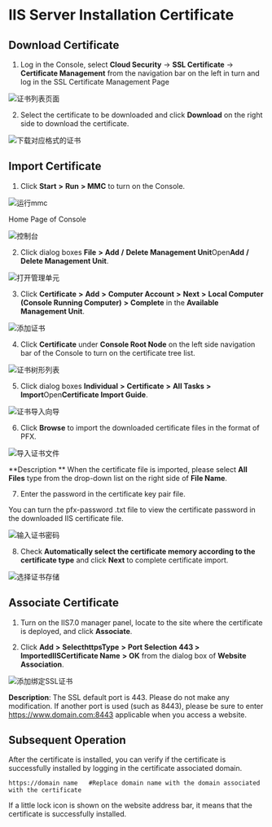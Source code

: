 # IIS Server Installation Certificate

## **Download Certificate**

1. Log in the Console, select **Cloud Security** -> **SSL Certificate** -> **Certificate Management** from the navigation bar on the left in turn and log in the SSL Certificate Management Page

![证书列表页面](/image/SSL-Certification/证书列表页面.png)

2. Select the certificate to be downloaded and click **Download** on the right side to download the certificate.

![下载对应格式的证书](/image/SSL-Certification/下载对应格式的证书.png)

## Import Certificate

1. Click **Start** **>** **Run** **> MMC** to turn on the Console.

![运行mmc](/image/SSL-Certification/运行mmc.png)

Home Page of Console

![控制台](/image/SSL-Certification/控制台.png)

2. Click dialog boxes **File** **>** **Add** **/** **Delete Management Unit**Open**Add** **/** **Delete Management Unit**.

![打开管理单元](/image/SSL-Certification/打开管理单元.png)

3. Click **Certificate** **>** **Add** **>** **Computer Account** **>** **Next** **>** **Local Computer (Console Running Computer)** **>** **Complete** in the **Available Management Unit**.

![添加证书](/image/SSL-Certification/添加证书.png)

4. Click **Certificate** under **Console Root Node** on the left side navigation bar of the Console to turn on the certificate tree list.

![证书树形列表](/image/SSL-Certification/证书树形列表.png)

5. Click dialog boxes **Individual** **>** **Certificate** **>** **All Tasks** **>** **Import**Open**Certificate Import Guide**.

![证书导入向导](/image/SSL-Certification/证书导入向导.png)

6. Click **Browse** to import the downloaded certificate files in the format of PFX.

![导入证书文件](/image/SSL-Certification/导入证书文件.png)

**Description ** When the certificate file is imported, please select **All Files** type from the drop-down list on the right side of **File Name**.

7. Enter the password in the certificate key pair file.

You can turn the pfx-password .txt file to view the certificate password in the downloaded IIS certificate file.

![输入证书密码](/image/SSL-Certification/输入证书密码.png)

8. Check **Automatically select the certificate memory according to the certificate type** and click **Next** to complete certificate import.

![选择证书存储](/image/SSL-Certification/选择证书存储.png)

## **Associate Certificate**

1. Turn on the IIS7.0 manager panel, locate to the site where the certificate is deployed, and click **Associate**.

2. Click **Add** **>** **Select****https****Type** **>** **Port Selection** **443 >** **Imported****IIS****Certificate Name** **>** **OK** from the dialog box of **Website Association**.

![添加绑定SSL证书](/image/SSL-Certification/添加绑定SSL证书.png)

**Description**: The SSL default port is 443. Please do not make any modification. If another port is used (such as 8443), please be sure to enter https://www.domain.com:8443 applicable when you access a website.

## Subsequent Operation

After the certificate is installed, you can verify if the certificate is successfully installed by logging in the certificate associated domain.

```
https://domain name   #Replace domain name with the domain associated with the certificate
```

If a little lock icon is shown on the website address bar, it means that the certificate is successfully installed.
